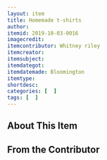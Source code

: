 ```yaml
---
layout: item
title: Homemade t-shirts
author: 
itemid: 2019-10-03-0016
imagecredit: 
itemcontributor: Whitney riley
itemcreator: 
itemsubject: 
itemdategot: 
itemdatemade: Bloomington
itemtype: 
shortdesc: 
categories: [  ]
tags: [  ]
---
```

## About This Item


## From the Contributor
